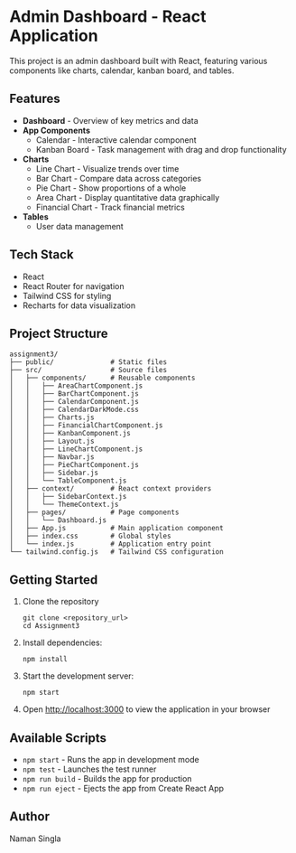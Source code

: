 # Admin Dashboard - React Application

This project is an admin dashboard built with React, featuring various components like charts, calendar, kanban board, and tables.

## Features

- **Dashboard** - Overview of key metrics and data
- **App Components**
  - Calendar - Interactive calendar component
  - Kanban Board - Task management with drag and drop functionality
- **Charts**
  - Line Chart - Visualize trends over time
  - Bar Chart - Compare data across categories
  - Pie Chart - Show proportions of a whole
  - Area Chart - Display quantitative data graphically
  - Financial Chart - Track financial metrics
- **Tables**
  - User data management

## Tech Stack

- React
- React Router for navigation
- Tailwind CSS for styling
- Recharts for data visualization

## Project Structure

```
assignment3/
├── public/              # Static files
├── src/                 # Source files
│   ├── components/      # Reusable components
│   │   ├── AreaChartComponent.js
│   │   ├── BarChartComponent.js
│   │   ├── CalendarComponent.js
│   │   ├── CalendarDarkMode.css
│   │   ├── Charts.js
│   │   ├── FinancialChartComponent.js
│   │   ├── KanbanComponent.js
│   │   ├── Layout.js
│   │   ├── LineChartComponent.js
│   │   ├── Navbar.js
│   │   ├── PieChartComponent.js
│   │   ├── Sidebar.js
│   │   └── TableComponent.js
│   ├── context/         # React context providers
│   │   ├── SidebarContext.js
│   │   └── ThemeContext.js
│   ├── pages/           # Page components
│   │   └── Dashboard.js
│   ├── App.js           # Main application component
│   ├── index.css        # Global styles
│   └── index.js         # Application entry point
└── tailwind.config.js   # Tailwind CSS configuration
```

## Getting Started

1. Clone the repository
   ```
   git clone <repository_url>
   cd Assignment3
   ```
   
2. Install dependencies:
   ```
   npm install
   ```
3. Start the development server:
   ```
   npm start
   ```
4. Open [http://localhost:3000](http://localhost:3000) to view the application in your browser

## Available Scripts

- `npm start` - Runs the app in development mode
- `npm test` - Launches the test runner
- `npm run build` - Builds the app for production
- `npm run eject` - Ejects the app from Create React App

## Author

Naman Singla
